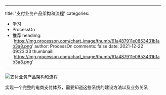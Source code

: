 
---
title: '支付业务产品架构和流程'
categories: 
 - 学习
 - ProcessOn
 - 推荐
headimg: 'https://img.processon.com/chart_image/thumb/61a487911e0853431b1ab3a8.png'
author: ProcessOn
comments: false
date: 2021-12-22 09:23:33
thumbnail: 'https://img.processon.com/chart_image/thumb/61a487911e0853431b1ab3a8.png'
---

<div>   
<img class="thumb" alt="支付业务产品架构和流程" src="https://img.processon.com/chart_image/thumb/61a487911e0853431b1ab3a8.png" referrerpolicy="no-referrer">
<p>实现一个完整的电商支付体系，需要知道这些系统的建设方法以及业务关系</p>  
</div>
            
